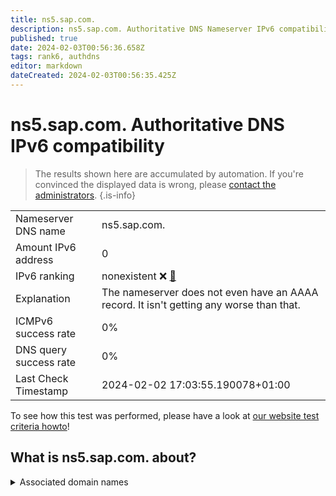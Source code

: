 ```yaml
---
title: ns5.sap.com.
description: ns5.sap.com. Authoritative DNS Nameserver IPv6 compatibility
published: true
date: 2024-02-03T00:56:36.658Z
tags: rank6, authdns
editor: markdown
dateCreated: 2024-02-03T00:56:35.425Z
---
```


# ns5.sap.com. Authoritative DNS IPv6 compatibility

> The results shown here are accumulated by automation. If you're convinced the displayed data is wrong, please [contact the administrators](/howto/chat). 
{.is-info}




|   |   |
| - | - |
| Nameserver DNS name | ns5.sap.com.
| Amount IPv6 address | 0
| IPv6 ranking | nonexistent :x: [🔗](/howto/ranking) |
| Explanation | The nameserver does not even have an AAAA record. It isn't getting any worse than that. |
| ICMPv6 success rate | 0%|
| DNS query success rate | 0% |
| Last Check Timestamp | 2024-02-02 17:03:55.190078+01:00 |

To see how this test was performed, please have a look at [our website test criteria howto](/howto/testcriteria/authdns)!


## What is ns5.sap.com. about?






<details>
<summary>Associated domain names</summary>

www.sap.com

</details>
